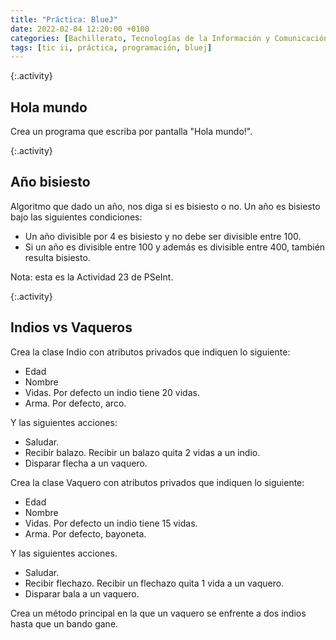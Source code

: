 ```yaml
---
title: "Práctica: BlueJ"
date: 2022-02-04 12:20:00 +0100
categories: [Bachillerato, Tecnologías de la Información y Comunicación II]
tags: [tic ii, práctica, programación, bluej]
---
```


{:.activity}
## Hola mundo

Crea un programa que escriba por pantalla "Hola mundo!".

{:.activity}
## Año bisiesto

Algoritmo que dado un año, nos diga si es bisiesto o no. Un año es bisiesto bajo las siguientes condiciones:

- Un año divisible por 4 es bisiesto y no debe ser divisible entre 100.
- Si un año es divisible entre 100 y además es divisible entre 400, también resulta bisiesto.

Nota: esta es la Actividad 23 de PSeInt.

{:.activity}
## Indios vs Vaqueros

Crea la clase Indio con atributos privados que indiquen lo siguiente:

- Edad
- Nombre
- Vidas. Por defecto un indio tiene 20 vidas.
- Arma. Por defecto, arco.

Y las siguientes acciones:

- Saludar.
- Recibir balazo. Recibir un balazo quita 2 vidas a un indio.
- Disparar flecha a un vaquero.

Crea la clase Vaquero con atributos privados que indiquen lo siguiente:

- Edad
- Nombre
- Vidas. Por defecto un indio tiene 15 vidas.
- Arma. Por defecto, bayoneta.

Y las siguientes acciones.

- Saludar.
- Recibir flechazo. Recibir un flechazo quita 1 vida a un vaquero.
- Disparar bala a un vaquero.

Crea un método principal en la que un vaquero se enfrente a dos indios hasta que un bando gane.